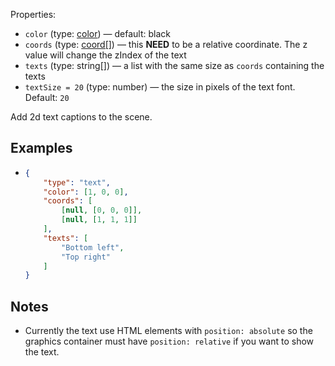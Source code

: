 Properties:
- `color` (type: [color](/mathics-threejs-backend/types/color)) — default: black
- `coords` (type: [coord[]](/mathics-threejs-backend/types/coord)) — this **NEED** to be a relative coordinate. The z value will change the zIndex of the text
- `texts` (type: string[]) — a list with the same size as `coords` containing the texts
- `textSize = 20` (type: number) — the size in pixels of the text font. Default: `20`

Add 2d text captions to the scene.

## Examples
- ```json
  {
      "type": "text",
      "color": [1, 0, 0],
      "coords": [
          [null, [0, 0, 0]],
          [null, [1, 1, 1]]
      ],
      "texts": [
          "Bottom left",
          "Top right"
      ]
  }
  ```
  <div style='position: relative' class='center' id='graphics-container-1'></div>
  <script>
      drawGraphics3d(
          document.getElementById('graphics-container-1'),
          {
              elements: [
                  {
                      type: 'text',
                      color: [1, 0, 0],
                      coords: [
                          [null, [0, 0, 0]],
                          [null, [1, 1, 1]]
                      ],
                      texts: [
                        "Bottom left",
                        "Top right"
                      ]
                  }
              ],
              viewpoint: [2, -4, 4]
          }
      );
  </script>

## Notes
- Currently the text use HTML elements with
  `position: absolute` so the graphics container must have
  `position: relative` if you want to show the text.
